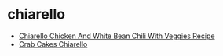 # chiarello

 * [Chiarello Chicken And White Bean Chili With Veggies Recipe](index/c/chiarello-chicken-and-white-bean-chili-with-veggies-recipe.json)
 * [Crab Cakes Chiarello](index/c/crab-cakes-chiarello.json)
